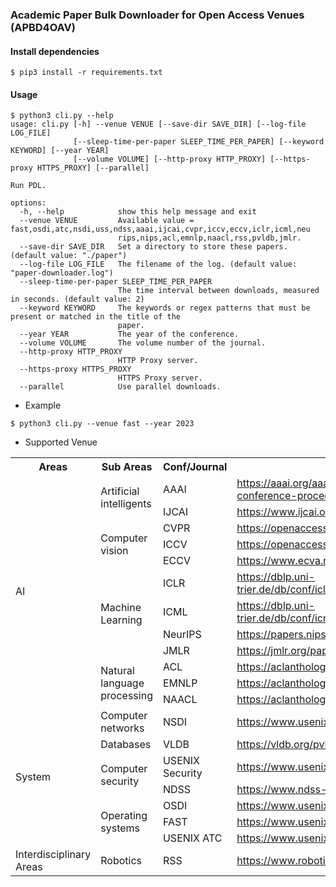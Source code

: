 ### Academic Paper Bulk Downloader for Open Access Venues (APBD4OAV)

#### Install dependencies

```shell
$ pip3 install -r requirements.txt
```

#### Usage

```shell
$ python3 cli.py --help
usage: cli.py [-h] --venue VENUE [--save-dir SAVE_DIR] [--log-file LOG_FILE]
              [--sleep-time-per-paper SLEEP_TIME_PER_PAPER] [--keyword KEYWORD] [--year YEAR]
              [--volume VOLUME] [--http-proxy HTTP_PROXY] [--https-proxy HTTPS_PROXY] [--parallel]

Run PDL.

options:
  -h, --help            show this help message and exit
  --venue VENUE         Available value = fast,osdi,atc,nsdi,uss,ndss,aaai,ijcai,cvpr,iccv,eccv,iclr,icml,neu
                        rips,nips,acl,emnlp,naacl,rss,pvldb,jmlr.
  --save-dir SAVE_DIR   Set a directory to store these papers. (default value: "./paper")
  --log-file LOG_FILE   The filename of the log. (default value: "paper-downloader.log")
  --sleep-time-per-paper SLEEP_TIME_PER_PAPER
                        The time interval between downloads, measured in seconds. (default value: 2)
  --keyword KEYWORD     The keywords or regex patterns that must be present or matched in the title of the
                        paper.
  --year YEAR           The year of the conference.
  --volume VOLUME       The volume number of the journal.
  --http-proxy HTTP_PROXY
                        HTTP Proxy server.
  --https-proxy HTTPS_PROXY
                        HTTPS Proxy server.
  --parallel            Use parallel downloads.
```

* Example

```shell
$ python3 cli.py --venue fast --year 2023
```

* Supported Venue

<table>
    <tr>
        <th>Areas</th>
        <th>Sub Areas</th>
        <th>Conf/Journal</th>
        <th>URL</th>
    </tr>
	<tr>
        <td rowspan="12">AI</td>
        <td rowspan="2">Artificial intelligents</td>
        <td>AAAI</td>
        <td>
            <a href="https://aaai.org/aaai-publications/aaai-conference-proceedings/">
            	https://aaai.org/aaai-publications/aaai-conference-proceedings/
            </a>
        </td>
	</tr>
	<tr>
        <td>IJCAI</td>
        <td>
            <a href="https://www.ijcai.org/all_proceedings">https://www.ijcai.org/all_proceedings</a>
        </td>
	</tr>
	<tr>
        <td rowspan="3">Computer vision</td>
        <td>CVPR</td>
        <td>
			<a href="https://openaccess.thecvf.com/menu">https://openaccess.thecvf.com/menu</a>
        </td>
    </tr>
    <tr>
        <td>ICCV</td>
        <td>
            <a href="https://openaccess.thecvf.com/menu">https://openaccess.thecvf.com/menu</a>
        </td>
    </tr>
    <tr>
        <td>ECCV</td>
        <td>
            <a href="https://www.ecva.net/papers.php">https://www.ecva.net/papers.php</a>
        </td>
    </tr>
    <tr>
        <td rowspan="4">Machine Learning</td>
        <td>ICLR</td>
        <td><a href="https://dblp.uni-trier.de/db/conf/iclr/index.html">https://dblp.uni-trier.de/db/conf/iclr/index.html</a></td>
    </tr>
    <tr>
        <td>ICML</td>
        <td>
            <a href="https://dblp.uni-trier.de/db/conf/icml/index.html">https://dblp.uni-trier.de/db/conf/icml/index.html</a>
        </td>
    </tr>
    <tr>
        <td>NeurIPS</td>
        <td>
            <a href="https://papers.nips.cc/">https://papers.nips.cc/</a>
        </td>
    </tr>
    <tr>
        <td>JMLR</td>
        <td>
            <a href="https://jmlr.org/papers/">https://jmlr.org/papers/</a>
        </td>
    </tr>
	<tr>
        <td rowspan="3">Natural language processing</td>
        <td>ACL</td>
        <td>
            <a href="https://aclanthology.org/">https://aclanthology.org/</a>
        </td>
	</tr>
	<tr>
        <td>
            EMNLP
        </td>
        <td>
            <a href="https://aclanthology.org/">https://aclanthology.org/</a>
        </td>
	</tr>
	<tr>
        <td>
            NAACL
        </td>
        <td>
            <a href="https://aclanthology.org/">https://aclanthology.org/</a>
        </td>
	</tr>
	<tr>
        <td rowspan="7">System</td>
        <td>Computer networks</td>
        <td>NSDI</td>
        <td>
            <a href="https://www.usenix.org/conference/">https://www.usenix.org/conference/</a>
        </td>
	</tr>
	<tr>
        <td rowspan="1">Databases</td>
        <td>VLDB</td>
        <td><a href="https://vldb.org/pvldb">https://vldb.org/pvldb</a></td>
	</tr>
	<tr>
        <td rowspan="2">Computer security</td>
        <td>USENIX Security</td>
        <td>
            <a href="https://www.usenix.org/conference/">https://www.usenix.org/conference/</a>
        </td>
	</tr>
	<tr>
        <td>NDSS</td>
        <td>
            <a href="https://www.ndss-symposium.org/">https://www.ndss-symposium.org/</a>
        </td>
	</tr>
	<tr>
		<td rowspan="3">Operating systems</td>
		<td>OSDI</td>
		<td>
			<a  href="https://www.usenix.org/conferences/past">https://www.usenix.org/conferences/past</a>
		</td>
	</tr>
	<tr>
		<td>FAST</td>
		<td>
		<a  href="https://www.usenix.org/conferences/past">https://www.usenix.org/conferences/past</a>
		</td>
	</tr>
	<tr>
		<td>USENIX ATC</td>
		<td>
		<a  href="https://www.usenix.org/conferences/past">https://www.usenix.org/conferences/past</a>
		</td>
	</tr>
	<tr>
        <td>Interdisciplinary Areas</td>
        <td>Robotics</td>
        <td>RSS</td>
        <td>
            <a href="https://www.roboticsproceedings.org/">https://www.roboticsproceedings.org/</a>
        </td>
	</tr>
</table>

